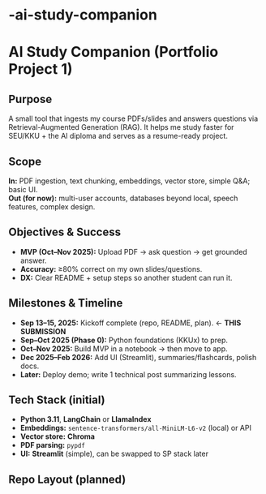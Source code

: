 # -ai-study-companion
# AI Study Companion (Portfolio Project 1)

## Purpose
A small tool that ingests my course PDFs/slides and answers questions via Retrieval-Augmented Generation (RAG). It helps me study faster for SEU/KKU + the AI diploma and serves as a resume-ready project.

## Scope
**In:** PDF ingestion, text chunking, embeddings, vector store, simple Q&A; basic UI.  
**Out (for now):** multi-user accounts, databases beyond local, speech features, complex design.

## Objectives & Success
- **MVP (Oct–Nov 2025):** Upload PDF → ask question → get grounded answer.  
- **Accuracy:** ≥80% correct on my own slides/questions.  
- **DX:** Clear README + setup steps so another student can run it.

## Milestones & Timeline
- **Sep 13–15, 2025:** Kickoff complete (repo, README, plan). ← **THIS SUBMISSION**
- **Sep–Oct 2025 (Phase 0):** Python foundations (KKUx) to prep.
- **Oct–Nov 2025:** Build MVP in a notebook → then move to app.
- **Dec 2025–Feb 2026:** Add UI (Streamlit), summaries/flashcards, polish docs.
- **Later:** Deploy demo; write 1 technical post summarizing lessons.

## Tech Stack (initial)
- **Python 3.11**, **LangChain** or **LlamaIndex**
- **Embeddings:** `sentence-transformers/all-MiniLM-L6-v2` (local) or API
- **Vector store:** **Chroma**
- **PDF parsing:** `pypdf`
- **UI:** **Streamlit** (simple), can be swapped to SP stack later

## Repo Layout (planned)